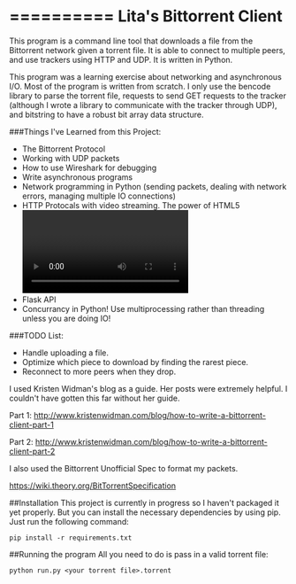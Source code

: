 ==========
Lita's Bittorrent Client
==========

This program is a command line tool that downloads a file from the Bittorrent network given a torrent file. It is able to connect to multiple peers, and use trackers using HTTP and UDP. It is written in Python.

This program was a learning exercise about networking and asynchronous I/O. Most of the program is written from scratch. I only use the bencode library to parse the torrent file, requests to send GET requests to the tracker (although I wrote a library to communicate with the tracker through UDP), and bitstring to have a robust bit array data structure.

###Things I've Learned from this Project:
* The Bittorrent Protocol 
* Working with UDP packets
* How to use Wireshark for debugging
* Write asynchronous programs
* Network programming in Python (sending packets, dealing with network errors, managing multiple IO connections)
* HTTP Protocals with video streaming. The power of HTML5 <video> tag!
* Flask API
* Concurrancy in Python! Use multiprocessing rather than threading unless you are doing IO!

###TODO List:
* Handle uploading a file.
* Optimize which piece to download by finding the rarest piece.
* Reconnect to more peers when they drop.

I used Kristen Widman's blog as a guide. Her posts were extremely helpful. 
I couldn't have gotten this far without her guide.

Part 1:
http://www.kristenwidman.com/blog/how-to-write-a-bittorrent-client-part-1

Part 2:
http://www.kristenwidman.com/blog/how-to-write-a-bittorrent-client-part-2

I also used the Bittorrent Unofficial Spec to format my packets.

https://wiki.theory.org/BitTorrentSpecification

##Installation
This project is currently in progress so I haven't packaged it yet properly.
But you can install the necessary dependencies by using pip. Just run the following command:

`pip install -r requirements.txt`

##Running the program
All you need to do is pass in a valid torrent file:

`python run.py <your torrent file>.torrent`

